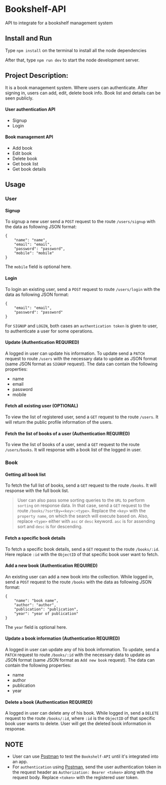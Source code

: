 # Bookshelf-API
API to integrate for a bookshelf management system

## Install and Run
Type `npm install` on the terminal to install all the node dependencies

After that, type `npm run dev` to start the node development server.

## Project Description: 
It is a book management system. Where users can authenticate. After signing in, users can add, edit, delete book info. Book list and details can be seen publicly.
#### User authentication API
* Signup
* Login
#### Book management API
* Add book
* Edit book
* Delete book
* Get book list
* Get book details

## Usage
### User
#### Signup
To signup a new user send a `POST` request to the route `/users/signup` with the data as following JSON format:
``` 
{
    "name": "name",
    "email": "email",
    "password": "password",
    "mobile": "mobile"
} 
```
The `mobile` field is optional here.

#### Login
To login an existing user, send a `POST` request to route `/users/login` with the data as following JSON format:
```
{
    "email": "email",
    "password": "password"
}
```

For `SIGNUP` and `LOGIN`, both cases an `authentication token` is given to user, to authenticate a user for some operations.

#### Update (Authentication REQUIRED)
A logged in user can update his information. To update send a `PATCH` request to route `/users` with the necessary data to update as JSON format (same JSON format as `SIGNUP` request). The data can contain the following properties:
* name
* email
* password
* mobile

#### Fetch all existing user (OPTIONAL)
To view the list of registered user, send a `GET` request to the route `/users`. It will return the public profile information of the users.

#### Fetch the list of books of a user (Authentication REQUIRED)
To view the list of books of a user, send a `GET` request to the route `/users/books`. It will response with a book list of the logged in user.


### Book
#### Getting all book list
To fetch the full list of books, send a `GET` request to the route `/books`. It will response with the full book list.
> User can also pass some sorting queries to the `URL` to perform `sorting` on response data. In that case, send a `GET` request to the route `/books/?sortBy=<key>:<type>`. Replace the `<key>` with the `property name`, on which the search will execute based on. Also, replace `<type>` either with `asc` or `desc` keyword. `asc` is for assending sort and `desc` is for descending.

#### Fetch a specific book details
To fetch a specific book details, send a `GET` request to the route `/books/:id`. Here replace `:id` with the `ObjectID` of that specific book user want to fetch.

#### Add a new book (Authentication REQUIRED)
An existing user can add a new book into the collection. While logged in, send a `POST` request to the route `/books` with the data as following JSON format:
```
{
    "name": "book name",
    "author": "author",
    "publication": "publication",
    "year": "year of publication"
}

```
The `year` field is optional here.

#### Update a book information (Authentication REQUIRED)
A logged in user can update any of his book information. To update, send a `PATCH` request to route `/books/:id` with the necessary data to update as JSON format (same JSON format as `Add new book` request). The data can contain the following properties:
* name
* author
* publication
* year

#### Delete a book (Authentication REQUIRED)
A logged in user can delete any of his book. While logged in, send a `DELETE` request to the route `/books/:id`, where `:id` is the `ObjectID` of that specific book user wants to delete. User will get the deleted book information in response.


## NOTE
* User can use [Postman](https://www.postman.com/) to test the `Bookshelf-API` until it's integrated into an app. 
* For `authentication` using [Postman](https://www.postman.com/), send the user authentication token in the request header as `Authorization: Bearer <token>` along with the request body. Replace `<token>` with the registered user token.

